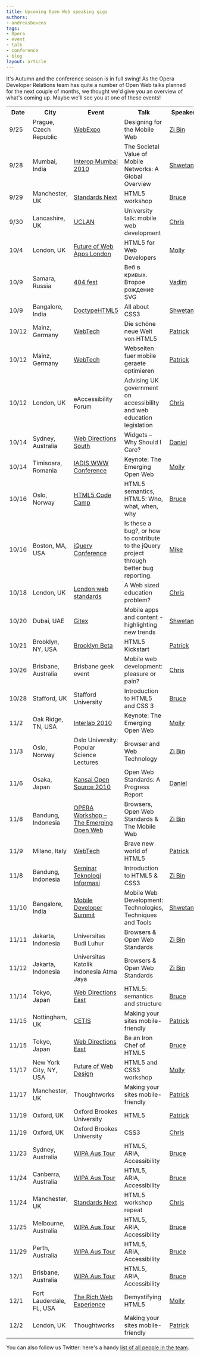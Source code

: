 ```yaml
---
title: Upcoming Open Web speaking gigs
authors:
- andreasbovens
tags:
- Opera
- event
- talk
- conference
- blog
layout: article
---
```

<p>It&#39;s Autumn and the conference season is in full swing! As the Opera Developer Relations team has quite a number of Open Web talks planned for the next couple of months, we thought we&#39;d give you an overview of what&#39;s coming up. Maybe we&#39;ll see you at one of these events!</p>
<table id="events">
  <tr>
    <th>Date</th>
    <th>City</th>
    <th>Event</th>
    <th>Talk</th>
    <th>Speaker</th>
  </tr>

  <tr>
    <td>9/25</td>
    <td>Prague, Czech Republic</td>
    <td><a href="http://webexpo.net/talk/designing-for-the-mobile-web">WebExpo</a></td>
    <td>Designing for the Mobile Web</td>
    <td><a href="http://twitter.com/zibin/">Zi Bin</a></td>
  </tr>

  <tr>
    <td>9/28</td>
    <td>Mumbai, India</td>
    <td><a href="http://www.interop.in">Interop Mumbai 2010</a></td>
    <td>The Societal Value of Mobile Networks: A Global Overview</td>
    <td><a href="http://twitter.com/shwetank/">Shwetank</a></td>
  </tr>

  <tr>
    <td>9/29</td>
    <td>Manchester, UK</td>
    <td><a href="http://standards-next.org">Standards Next</a></td>
    <td>HTML5 workshop</td>
    <td><a href="http://twitter.com/brucel/">Bruce</a></td>
  </tr>

  <tr>
    <td>9/30</td>
    <td>Lancashire, UK</td>
    <td><a href="http://www.uclan.ac.uk">UCLAN</a></td>
    <td>University talk: mobile web development</td>
    <td><a href="http://twitter.com/chrisdavidmills/">Chris</a></td>
  </tr>

  <tr>
    <td>10/4</td>
    <td>London, UK</td>
    <td><a href="http://futureofwebapps.com/london-2010/schedule">Future of Web Apps London</a></td>
    <td>HTML5 for Web Developers</td>
    <td><a href="http://twitter.com/mollydotcom/">Molly</a></td>
  </tr>

  <tr>
    <td>10/9</td>
    <td>Samara, Russia</td>
    <td><a href="http://2010.404fest.ru/themes/report-101">404 fest</a></td>
    <td>Веб в кривых. Второе рождение SVG</td>
    <td><a href="http://twitter.com/pepelsbey/">Vadim</a></td>
  </tr>

  <tr>
    <td>10/9</td>
    <td>Bangalore, India</td>
    <td><a href="http://www.doctypehtml5.in">DoctypeHTML5</a></td>
    <td>All about CSS3</td>
    <td><a href="http://twitter.com/shwetank/">Shwetank</a></td>
  </tr>

  <tr>
    <td>10/12</td>
    <td>Mainz, Germany</td>
    <td><a href="http://webtechcon.de/2010/sessions">WebTech</a></td>
    <td>Die schöne neue Welt von HTML5</td>
    <td><a href="http://twitter.com/patrick_h_lauke/">Patrick</a></td>
  </tr>

  <tr>
    <td>10/12</td>
    <td>Mainz, Germany</td>
    <td><a href="http://webtechcon.de/2010/sessions">WebTech</a></td>
    <td>Webseiten fuer mobile geraete optimieren</td>
    <td><a href="http://twitter.com/patrick_h_lauke/">Patrick</a></td>
  </tr>

  <tr>
    <td>10/12</td>
    <td>London, UK</td>
    <td>eAccessibility Forum</td>
    <td>Advising UK government on accessibility and web education legislation</td>
    <td><a href="http://twitter.com/chrisdavidmills/">Chris</a></td>
  </tr>

  <tr>
    <td>10/14</td>
    <td>Sydney, Australia</td>
    <td><a href="http://south10.webdirections.org/program/w3c">Web Directions South</a></td>
    <td>Widgets – Why Should I Care?</td>
    <td><a href="http://twitter.com/ourmaninjapan/">Daniel</a></td>
  </tr>

  <tr>
    <td>10/14</td>
    <td>Timisoara, Romania</td>
    <td><a href="http://www.internet-conf.org">IADIS WWW Conference</a></td>
    <td>Keynote: The Emerging Open Web</td>
    <td><a href="http://twitter.com/mollydotcom/">Molly</a></td>
  </tr>
  <tr>
    <td>10/16</td>
    <td>Oslo, Norway</td>
    <td><a href="http://wiki.cantara.no/display/PE/HTML+5+Code+Camp">HTML5 Code Camp</a></td>
    <td>HTML5 semantics, HTML5: Who, what, when, why</td>
    <td><a href="http://twitter.com/brucel/">Bruce</a></td>
  </tr>
  <tr>
    <td>10/16</td>
    <td>Boston, MA, USA</td>
    <td><a href="http://events.jquery.org/2010/boston/schedule">jQuery Conference</a></td>
    <td>Is these a bug?, or how to contribute to the jQuery project through better bug reporting.</td>
    <td><a href="http://twitter.com/miketaylr/">Mike</a></td>
  </tr>

  <tr>
    <td>10/18</td>
    <td>London, UK</td>
    <td><a href="http://www.londonwebstandards.org">London web standards</a></td>
    <td>A Web sized education problem?</td>
    <td><a href="http://twitter.com/chrisdavidmills/">Chris</a></td>
  </tr>

  <tr>
    <td>10/20</td>
    <td>Dubai, UAE</td>
    <td><a href="http://www.gitex.com">Gitex</a></td>
    <td>Mobile apps and content - highlighting new trends</td>
    <td><a href="http://twitter.com/shwetank/">Shwetank</a></td>
  </tr>

  <tr>
    <td>10/21</td>
    <td>Brooklyn, NY, USA</td>
    <td><a href="http://brooklynbeta.org/workshops">Brooklyn Beta</a></td>
    <td>HTML5 Kickstart</td>
    <td><a href="http://twitter.com/patrick_h_lauke/">Patrick</a></td>
  </tr>

  <tr>
    <td>10/26</td>
    <td>Brisbane, Australia</td>
    <td>Brisbane geek event</td>
    <td>Mobile web development: pleasure or pain?</td>
    <td><a href="http://twitter.com/chrisdavidmills/">Chris</a></td>
  </tr>

  <tr>
    <td>10/28</td>
    <td>Stafford, UK</td>
    <td>Stafford University</td>
    <td>Introduction to HTML5 and CSS 3</td>
    <td><a href="http://twitter.com/brucel/">Bruce</a></td>
  </tr>

  <tr>
    <td>11/2</td>
    <td>Oak Ridge, TN, USA</td>
    <td><a href="http://www.ornl.gov/info/interlab2010">Interlab 2010</a></td>
    <td>Keynote: The Emerging Open Web</td>
    <td><a href="http://twitter.com/mollydotcom/">Molly</a></td>
  </tr>
  <tr>
    <td>11/3</td>
    <td>Oslo, Norway</td>
    <td>Oslo University: Popular Science Lectures</td>
    <td>Browser and Web Technology </td>
    <td><a href="http://twitter.com/zibin/">Zi Bin</a></td>
  </tr>
  <tr>
    <td>11/6</td>
    <td>Osaka, Japan</td>
    <td><a href="http://k-of.jp/2010/index.html">Kansai Open Source 2010</a></td>
    <td>Open Web Standards: A Progress Report</td>
    <td><a href="http://twitter.com/ourmaninjapan/">Daniel</a></td>
  </tr>
<tr>
    <td>11/8</td>
    <td>Bandung, Indonesia</td>
    <td><a href="http://www.comlabs.itb.ac.id/?p=687">OPERA Workshop – The Emerging Open Web</a></td>
    <td>Browsers, Open Web Standards &amp; The Mobile Web</td>
    <td><a href="http://twitter.com/zibin/">Zi Bin</a></td>
  </tr>
  <tr>
    <td>11/9</td>
    <td>Milano, Italy</td>
    <td><a href="http://webtechcon.it/2010/speaker">WebTech</a></td>
    <td>Brave new world of HTML5</td>
    <td><a href="http://twitter.com/patrick_h_lauke/">Patrick</a></td>
  </tr>
<tr>
    <td>11/8</td>
    <td>Bandung, Indonesia</td>
    <td><a href="http://mitcc.itmaranatha.org/?mnu=2">Seminar Teknologi Informasi</a></td>
    <td>Introduction to HTML5 &amp; CSS3</td>
    <td><a href="http://twitter.com/zibin/">Zi Bin</a></td>
  </tr>
  <tr>
    <td>11/10</td>
    <td>Bangalore, India</td>
    <td><a href="http://www.developermarch.com/mods/speakers.html#Shwetank_Dixit">Mobile Developer Summit</a></td>
    <td>Mobile Web Development: Technologies, Techniques and Tools</td>
    <td><a href="http://twitter.com/shwetank/">Shwetank</a></td>
  </tr>
<tr>
    <td>11/11</td>
    <td>Jakarta, Indonesia</td>
    <td>Universitas Budi Luhur</td>
    <td>Browsers &amp; Open Web Standards</td>
    <td><a href="http://twitter.com/zibin/">Zi Bin</a></td>
  </tr>
<tr>
    <td>11/12</td>
    <td>Jakarta, Indonesia</td>
    <td>Universitas Katolik Indonesia Atma Jaya</td>
    <td>Browsers &amp; Open Web Standards</td>
    <td><a href="http://twitter.com/zibin/">Zi Bin</a></td>
  </tr>
  <tr>
    <td>11/14</td>
    <td>Tokyo, Japan</td>
    <td><a href="http://east.webdirections.org">Web Directions East</a></td>
    <td>HTML5: semantics and structure</td>
    <td><a href="http://twitter.com/brucel/">Bruce</a></td>
  </tr>

  <tr>
    <td>11/15</td>
    <td>Nottingham, UK</td>
    <td><a href="http://wiki.cetis.ac.uk/Conference_2010_Programme">CETIS</a></td>
    <td>Making your sites mobile-friendly</td>
    <td><a href="http://twitter.com/patrick_h_lauke/">Patrick</a></td>
  </tr>

  <tr>
    <td>11/15</td>
    <td>Tokyo, Japan</td>
    <td><a href="http://east.webdirections.org">Web Directions East</a></td>
    <td>Be an Iron Chef of HTML5</td>
    <td><a href="http://twitter.com/brucel/">Bruce</a></td>
  </tr>

  <tr>
    <td>11/17</td>
    <td>New York City, NY, USA</td>
    <td><a href="http://futureofwebdesign.com/new-york-2010/schedule">Future of Web Design</a></td>
    <td>HTML5 and CSS3 workshop</td>
    <td><a href="http://twitter.com/mollydotcom/">Molly</a></td>
  </tr>

  <tr>
    <td>11/17</td>
    <td>Manchester, UK</td>
    <td>Thoughtworks</td>
    <td>Making your sites mobile-friendly</td>
    <td><a href="http://twitter.com/patrick_h_lauke/">Patrick</a></td>
  </tr>

  <tr>
    <td>11/19</td>
    <td>Oxford, UK</td>
    <td>Oxford Brookes University</td>
    <td>HTML5</td>
    <td><a href="http://twitter.com/patrick_h_lauke/">Patrick</a></td>
  </tr>

  <tr>
    <td>11/19</td>
    <td>Oxford, UK</td>
    <td>Oxford Brookes University</td>
    <td>CSS3</td>
    <td><a href="http://twitter.com/chrisdavidmills/">Chris</a></td>
  </tr>

  <tr>
    <td>11/23</td>
    <td>Sydney, Australia</td>
    <td><a href="http://wipa.org.au/html5">WIPA Aus Tour</a></td>
    <td>HTML5, ARIA, Accessibility</td>
    <td><a href="http://twitter.com/brucel/">Bruce</a></td>
  </tr>

  <tr>
    <td>11/24</td>
    <td>Canberra, Australia</td>
    <td><a href="http://wipa.org.au/html5">WIPA Aus Tour</a></td>
    <td>HTML5, ARIA, Accessibility</td>
    <td><a href="http://twitter.com/brucel/">Bruce</a></td>
  </tr>

  <tr>
    <td>11/24</td>
    <td>Manchester, UK</td>
    <td><a href="http://standards-next.org">Standards Next</a></td>
    <td>HTML5 workshop repeat</td>
    <td><a href="http://twitter.com/chrisdavidmills/">Chris</a></td>
  </tr>

  <tr>
    <td>11/25</td>
    <td>Melbourne, Australia</td>
    <td><a href="http://wipa.org.au/html5">WIPA Aus Tour</a></td>
    <td>HTML5, ARIA, Accessibility</td>
    <td><a href="http://twitter.com/brucel/">Bruce</a></td>
  </tr>

  <tr>
    <td>11/29</td>
    <td>Perth, Australia</td>
    <td><a href="http://wipa.org.au/html5">WIPA Aus Tour</a></td>
    <td>HTML5, ARIA, Accessibility</td>
    <td><a href="http://twitter.com/brucel/">Bruce</a></td>
  </tr>

  <tr>
    <td>12/1</td>
    <td>Brisbane, Australia</td>
    <td><a href="http://wipa.org.au/html5">WIPA Aus Tour</a></td>
    <td>HTML5, ARIA, Accessibility</td>
    <td><a href="http://twitter.com/brucel/">Bruce</a></td>
  </tr>

  <tr>
    <td>12/1</td>
    <td>Fort Lauderdale, FL, USA</td>
    <td>
    <a href="http://www.therichwebexperience.com/conference/fort_lauderdale/2010/11/home">The Rich Web Experience</a></td>
    <td>Demystifying HTML5</td>
    <td><a href="http://twitter.com/mollydotcom/">Molly</a></td>
  </tr>

  <tr>
    <td>12/2</td>
    <td>London, UK</td>
    <td>Thoughtworks</td>
    <td>Making your sites mobile-friendly</td>
    <td><a href="http://twitter.com/patrick_h_lauke/">Patrick</a></td>
  </tr>
</table>


<p>You can also follow us Twitter: here&#39;s a handy <a href="http://twitter.com/andreasbovens/opera-developer-relations/members">list of all people in the team</a>.</p>
